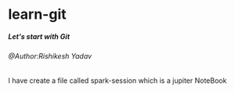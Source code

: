 # learn-git
<h5>Let's start with Git</h5>
<h6>@Author:Rishikesh Yadav</h6>
I have create a file called spark-session which is a jupiter NoteBook 
